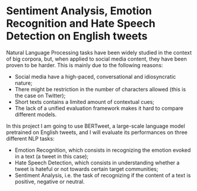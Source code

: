 # Sentiment Analysis, Emotion Recognition and Hate Speech Detection on English tweets

Natural Language Processing tasks have been widely studied in the context of big corpora, but, when applied to social media content, they have been proven to be harder. This is mainly due to the following reasons:

- Social media have a high-paced, conversational and idiosyncratic nature;
- There might be restriction in the number of characters allowed (this is the case on Twitter);
- Short texts contains a limited amount of contextual cues;
- The lack of a unified evaluation framework makes it hard to compare different models.

In this project I am going to use BERTweet, a large-scale language model pretrained on English tweets, and I will evaluate its performances on three different NLP tasks:

- Emotion Recognition, which consists in recognizing the emotion evoked in a text (a tweet in this case);
- Hate Speech Detection, which consists in understanding whether a tweet is hateful or not towards certain target communities;
- Sentiment Analysis, i.e. the task of recognizing if the content of a text is positive, negative or neutral.